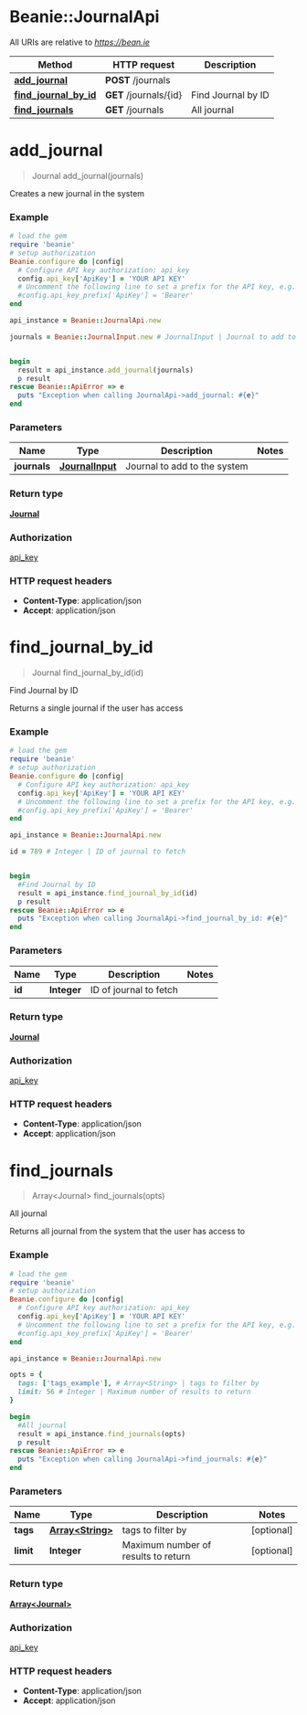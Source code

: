 # Beanie::JournalApi

All URIs are relative to *https://bean.ie*

Method | HTTP request | Description
------------- | ------------- | -------------
[**add_journal**](JournalApi.md#add_journal) | **POST** /journals | 
[**find_journal_by_id**](JournalApi.md#find_journal_by_id) | **GET** /journals/{id} | Find Journal by ID
[**find_journals**](JournalApi.md#find_journals) | **GET** /journals | All journal


# **add_journal**
> Journal add_journal(journals)



Creates a new journal in the system

### Example
```ruby
# load the gem
require 'beanie'
# setup authorization
Beanie.configure do |config|
  # Configure API key authorization: api_key
  config.api_key['ApiKey'] = 'YOUR API KEY'
  # Uncomment the following line to set a prefix for the API key, e.g. 'Bearer' (defaults to nil)
  #config.api_key_prefix['ApiKey'] = 'Bearer'
end

api_instance = Beanie::JournalApi.new

journals = Beanie::JournalInput.new # JournalInput | Journal to add to the system


begin
  result = api_instance.add_journal(journals)
  p result
rescue Beanie::ApiError => e
  puts "Exception when calling JournalApi->add_journal: #{e}"
end
```

### Parameters

Name | Type | Description  | Notes
------------- | ------------- | ------------- | -------------
 **journals** | [**JournalInput**](JournalInput.md)| Journal to add to the system | 

### Return type

[**Journal**](Journal.md)

### Authorization

[api_key](../README.md#api_key)

### HTTP request headers

 - **Content-Type**: application/json
 - **Accept**: application/json



# **find_journal_by_id**
> Journal find_journal_by_id(id)

Find Journal by ID

Returns a single journal if the user has access

### Example
```ruby
# load the gem
require 'beanie'
# setup authorization
Beanie.configure do |config|
  # Configure API key authorization: api_key
  config.api_key['ApiKey'] = 'YOUR API KEY'
  # Uncomment the following line to set a prefix for the API key, e.g. 'Bearer' (defaults to nil)
  #config.api_key_prefix['ApiKey'] = 'Bearer'
end

api_instance = Beanie::JournalApi.new

id = 789 # Integer | ID of journal to fetch


begin
  #Find Journal by ID
  result = api_instance.find_journal_by_id(id)
  p result
rescue Beanie::ApiError => e
  puts "Exception when calling JournalApi->find_journal_by_id: #{e}"
end
```

### Parameters

Name | Type | Description  | Notes
------------- | ------------- | ------------- | -------------
 **id** | **Integer**| ID of journal to fetch | 

### Return type

[**Journal**](Journal.md)

### Authorization

[api_key](../README.md#api_key)

### HTTP request headers

 - **Content-Type**: application/json
 - **Accept**: application/json



# **find_journals**
> Array&lt;Journal&gt; find_journals(opts)

All journal

Returns all journal from the system that the user has access to

### Example
```ruby
# load the gem
require 'beanie'
# setup authorization
Beanie.configure do |config|
  # Configure API key authorization: api_key
  config.api_key['ApiKey'] = 'YOUR API KEY'
  # Uncomment the following line to set a prefix for the API key, e.g. 'Bearer' (defaults to nil)
  #config.api_key_prefix['ApiKey'] = 'Bearer'
end

api_instance = Beanie::JournalApi.new

opts = { 
  tags: ['tags_example'], # Array<String> | tags to filter by
  limit: 56 # Integer | Maximum number of results to return
}

begin
  #All journal
  result = api_instance.find_journals(opts)
  p result
rescue Beanie::ApiError => e
  puts "Exception when calling JournalApi->find_journals: #{e}"
end
```

### Parameters

Name | Type | Description  | Notes
------------- | ------------- | ------------- | -------------
 **tags** | [**Array&lt;String&gt;**](String.md)| tags to filter by | [optional] 
 **limit** | **Integer**| Maximum number of results to return | [optional] 

### Return type

[**Array&lt;Journal&gt;**](Journal.md)

### Authorization

[api_key](../README.md#api_key)

### HTTP request headers

 - **Content-Type**: application/json
 - **Accept**: application/json



